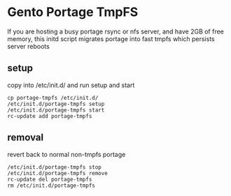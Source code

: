 # Gento Portage TmpFS
If you are hosting a busy portage rsync or nfs server, and have 2GB of free memory, this initd script migrates portage into fast tmpfs which persists server reboots

## setup
copy into /etc/init.d/ and run setup and start
```
cp portage-tmpfs /etc/init.d/
/etc/init.d/portage-tmpfs setup
/etc/init.d/portage-tmpfs start
rc-update add portage-tmpfs
```

## removal
revert back to normal non-tmpfs portage
```
/etc/init.d/portage-tmpfs stop
/etc/init.d/portage-tmpfs remove
rc-update del portage-tmpfs
rm /etc/init.d/portage-tmpfs
```
